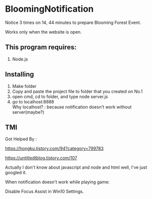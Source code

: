 # BloomingNotification
Notice 3 times on 14, 44 minutes to prepare Blooming Forest Event.

Works only when the website is open.

## This program requires:
1. Node.js

## Installing
1. Make folder
2. Copy and paste the project file to folder that you created on No.1
3. open cmd, cd to folder, and type node server.js
4. go to localhost:8888<br />
Why localhost? : because notification doesn't work without server(maybe?)

## TMI
Got Helped By :

https://hongku.tistory.com/94?category=799783

https://untitledtblog.tistory.com/107 

Actually I don't know about javascript and node and html well, I've just googled it.


When notification doesn't work while playing game:

Disable Focus Assist in Win10 Settings.

